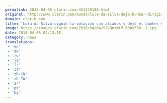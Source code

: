 ```yaml
---
permalink: 2018-04-05-clarin.com-451139188.html
original: http://www.clarin.com/mundo/lula-da-silva-dejo-bunker-dirigirse-partidarios-suerte-echada_0_ryncoM7jM.html
domain: clarin.com
title: 'Lula da Silva siguió la votación con aliados y dejó el búnker sin dirigirse a sus partidarios cuando la suerte estaba echada'
image: https://images.clarin.com/2018/04/04/SJVQnzmiM_600x338__1.jpg
date: 2018-04-05 04:13:18
category: news
translations: 
 - 'en'
 - 'de'
 - 'ru'
 - 'ja'
 - 'fr'
 - 'it'
 - 'zh-CN'
 - 'zh-TW'
 - 'ar'
 - 'pt'
 - 'hy'
---
```


